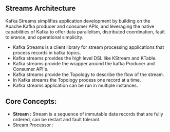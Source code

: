 ## Streams Architecture

Kafka Streams simplifies application development by building on the Apache Kafka producer and consumer APIs, and leveraging the native capabilities of Kafka to offer data parallelism, distributed coordination, fault tolerance, and operational simplicity.

 - Kafka Streams is a client library for stream processing applications that process records in kafka topics.
 - Kafka streams provides the high level DSL like KStream and KTable.
 - Kafka streams provide the wrapper around the kafka Producer and Consumer API's.
 - Kafka streams provide the Topology to describe the flow of the stream.
 - In Kafka streams the Topology process one record at a time.
 - Kafka streams application can be run in multiple instances. 

## Core Concepts:

 

 - **Stream :** Stream is a sequence of immutable data records that are fully ordered, can be restart and fault tolerant.
 - Stream Processor : 

<!--stackedit_data:
eyJoaXN0b3J5IjpbMTE0MzIyMDMzLC02NzYyMTM5NjYsLTEwOD
gyMTQ1NTQsLTExMTM1NjM4MjYsLTE5NDQ2Nzc0NDAsMTY3Mjg4
MzczMSwtNzQ1NTg0NzEzLC02NDcyOTk2NzgsNDA4MjAzNDg2LC
0xOTQ4NDUzOTY1LDY2MzUzNDg2OCwzNjA0ODA2ODAsMTAxODEw
MDIxMywxNTYyNzc1NTY3LDU0NTExNjMyMywxNjkzMzg5NjU5LC
0zNTkxNDUzNTksNDc2NDM1MDQ3LC0xMTc1NTM2ODc5LDYyOTgw
Mjc3M119
-->